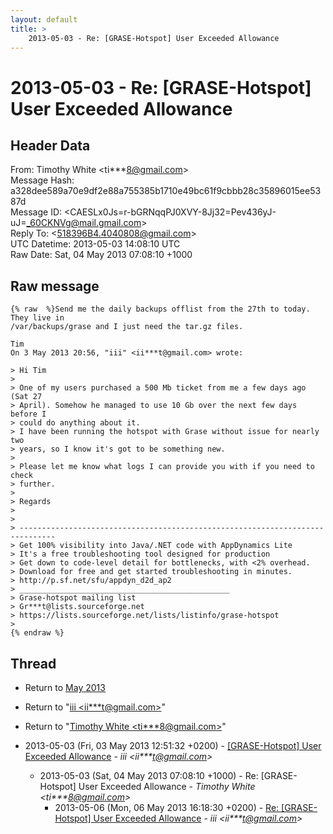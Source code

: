 ```yaml
---
layout: default
title: >
    2013-05-03 - Re: [GRASE-Hotspot] User Exceeded Allowance
---
```


# 2013-05-03 - Re: [GRASE-Hotspot] User Exceeded Allowance

## Header Data

From: Timothy White \<ti***8@gmail.com\><br>
Message Hash: a328dee589a70e9df2e88a755385b1710e49bc61f9cbbb28c35896015ee5387d<br>
Message ID: \<CAESLx0Js=r-bGRNqqPJ0XVY-8Jj32=Pev436yJ-uJ=_60CKNVg@mail.gmail.com\><br>
Reply To: \<518396B4.4040808@gmail.com\><br>
UTC Datetime: 2013-05-03 14:08:10 UTC<br>
Raw Date: Sat, 04 May 2013 07:08:10 +1000<br>

## Raw message

```
{% raw  %}Send me the daily backups offlist from the 27th to today. They live in
/var/backups/grase and I just need the tar.gz files.

Tim
On 3 May 2013 20:56, "iii" <ii***t@gmail.com> wrote:

> Hi Tim
>
> One of my users purchased a 500 Mb ticket from me a few days ago (Sat 27
> April). Somehow he managed to use 10 Gb over the next few days before I
> could do anything about it.
> I have been running the hotspot with Grase without issue for nearly two
> years, so I know it's got to be something new.
>
> Please let me know what logs I can provide you with if you need to check
> further.
>
> Regards
>
>
> ------------------------------------------------------------------------------
> Get 100% visibility into Java/.NET code with AppDynamics Lite
> It's a free troubleshooting tool designed for production
> Get down to code-level detail for bottlenecks, with <2% overhead.
> Download for free and get started troubleshooting in minutes.
> http://p.sf.net/sfu/appdyn_d2d_ap2
> _______________________________________________
> Grase-hotspot mailing list
> Gr***t@lists.sourceforge.net
> https://lists.sourceforge.net/lists/listinfo/grase-hotspot
>
{% endraw %}
```

## Thread

+ Return to [May 2013](/archive/2013/05)

+ Return to "[iii <ii***t<span>@</span>gmail.com>](/authors/ii___t_at_gmail_com)"
+ Return to "[Timothy White <ti***8<span>@</span>gmail.com>](/authors/ti___8_at_gmail_com)"

+ 2013-05-03 (Fri, 03 May 2013 12:51:32 +0200) - [[GRASE-Hotspot] User Exceeded Allowance](/archive/2013/05/423422c1340ec6f6b9e606757b3c2360f4cdf4cd709a20d57dcbbe57e19c1d38) - _iii \<ii***t@gmail.com\>_
  + 2013-05-03 (Sat, 04 May 2013 07:08:10 +1000) - Re: [GRASE-Hotspot] User Exceeded Allowance - _Timothy White \<ti***8@gmail.com\>_
    + 2013-05-06 (Mon, 06 May 2013 16:18:30 +0200) - [Re: [GRASE-Hotspot] User Exceeded Allowance](/archive/2013/05/c2e433fd3d2309986ac7eb53ec32e75d098c530db7be5e0d4f9bbc6170f7f9eb) - _iii \<ii***t@gmail.com\>_

